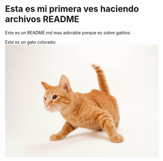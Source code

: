 # Esta es mi primera ves haciendo archivos README

Este es un README.md mas adorable porque es sobre gatitos:

Este es un gato colorado: ![Colorado](cat.jpg)